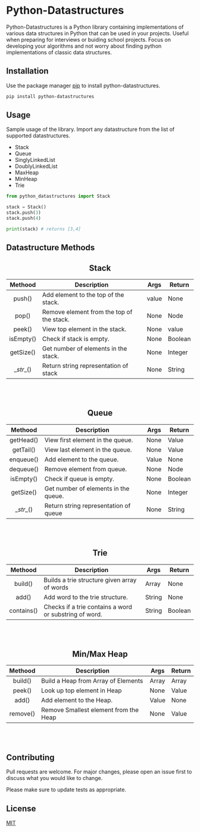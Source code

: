 

# Python-Datastructures

Python-Datastructures is a Python library containing  implementations of various data structures in Python that can be used in your projects. Useful when preparing for interviews or buiding school projects. Focus on developing your algorithms and not worry about finding python implementations of classic data structures.

## Installation

Use the package manager [pip](https://pip.pypa.io/en/stable/) to install python-datastructures.

```bash
pip install python-datastructures
```

## Usage
Sample usage of the library. Import any datastructure from the list of supported datastructures.

* Stack
* Queue
* SinglyLinkedList
* DoublyLinkedList
* MaxHeap
* MinHeap
* Trie

```python
from python_datastructures import Stack

stack = Stack()
stack.push(3)
stack.push(4)

print(stack) # returns [3,4]
```
## Datastructure Methods

<div align="center"> <h2>Stack</h2></div>

|  Methood  | Description                               | Args  | Return  |
|:---------:|-------------------------------------------|-------|---------|
| push()    | Add element to the top of the stack.      | value | None    |
| pop()     | Remove element from the top of the stack. | None  | Node   |
| peek()    | View top element in the stack.            | None  | value   |
| isEmpty() | Check if stack is empty.                  | None  | Boolean |
| getSize() | Get number of elements in the stack.      | None  | Integer |
| \__str__() | Return string representation of stack    | None  | String  |

<br></br>
<div align="center"> <h2>Queue</h2></div>

|  Methood  | Description                           | Args  | Return  |
|:---------:|---------------------------------------|-------|---------|
| getHead() | View first element in the queue.      | None  | Value   |
| getTail() | View last element in the queue.       | None  | Value   |
| enqueue() | Add element to the queue.             | Value | None    |
| dequeue() | Remove element from queue.            | None  | Node   |
| isEmpty() | Check if queue is empty.              | None  | Boolean |
| getSize() | Get number of elements in the queue.  | None  | Integer |
| \__str__() | Return string representation of queue | None  | String  |

<br></br>
<div align="center"> <h2>Trie</h2></div>

|   Methood  | Description                                            | Args   | Return  |
|:----------:|--------------------------------------------------------|--------|---------|
| build()    | Builds a trie structure given array of words           | Array  | None    |
| add()      | Add word to the trie structure.                        | String | None    |
| contains() | Checks if a trie contains a word or substring of word. | String | Boolean |

<br></br>
<div align="center"> <h2>Min/Max Heap</h2></div>

|  Methood | Description                           | Args  | Return |
|:--------:|---------------------------------------|-------|--------|
| build()  | Build a Heap from Array of Elements   | Array | Array  |
| peek()   | Look up top element in Heap           | None  | Value  |
| add()    | Add element to the Heap.              | Value | None   |
| remove() | Remove Smallest element from the Heap | None  | Value  |






<br></br>
## Contributing
Pull requests are welcome. For major changes, please open an issue first to discuss what you would like to change.

Please make sure to update tests as appropriate.

## License
[MIT](https://choosealicense.com/licenses/mit/)